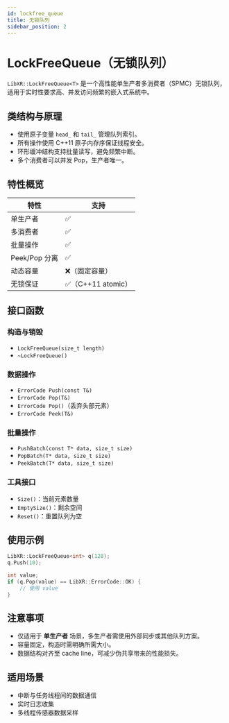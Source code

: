 ```yaml
---
id: lockfree_queue
title: 无锁队列
sidebar_position: 2
---
```


# LockFreeQueue（无锁队列）

`LibXR::LockFreeQueue<T>` 是一个高性能单生产者多消费者（SPMC）无锁队列，适用于实时性要求高、并发访问频繁的嵌入式系统中。

## 类结构与原理

- 使用原子变量 `head_` 和 `tail_` 管理队列索引。
- 所有操作使用 C++11 原子内存序保证线程安全。
- 环形缓冲结构支持批量读写，避免频繁中断。
- 多个消费者可以并发 Pop，生产者唯一。

## 特性概览

| 特性 | 支持 |
|------|------|
| 单生产者 | ✅ |
| 多消费者 | ✅ |
| 批量操作 | ✅ |
| Peek/Pop 分离 | ✅ |
| 动态容量 | ❌（固定容量） |
| 无锁保证 | ✅（C++11 atomic） |

## 接口函数

### 构造与销毁

- `LockFreeQueue(size_t length)`
- `~LockFreeQueue()`

### 数据操作

- `ErrorCode Push(const T&)`
- `ErrorCode Pop(T&)`
- `ErrorCode Pop()`（丢弃头部元素）
- `ErrorCode Peek(T&)`

### 批量操作

- `PushBatch(const T* data, size_t size)`
- `PopBatch(T* data, size_t size)`
- `PeekBatch(T* data, size_t size)`

### 工具接口

- `Size()`：当前元素数量
- `EmptySize()`：剩余空间
- `Reset()`：重置队列为空

## 使用示例

```cpp
LibXR::LockFreeQueue<int> q(128);
q.Push(10);

int value;
if (q.Pop(value) == LibXR::ErrorCode::OK) {
    // 使用 value
}
```

## 注意事项

- 仅适用于 **单生产者** 场景，多生产者需使用外部同步或其他队列方案。
- 容量固定，构造时需明确所需大小。
- 数据结构对齐至 cache line，可减少伪共享带来的性能损失。

## 适用场景

- 中断与任务线程间的数据通信
- 实时日志收集
- 多线程传感器数据采样
